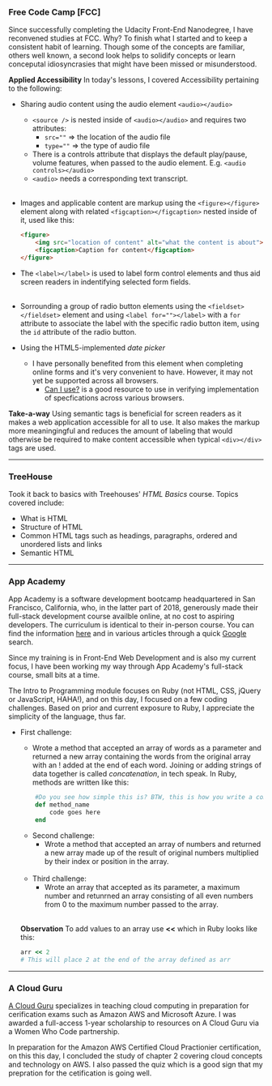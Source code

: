 ### Free Code Camp [FCC]
Since successfully completing the Udacity Front-End Nanodegree, I have reconvened studies at FCC. Why? To finish what I started and to keep a consistent habit of learning. Though some of the concepts are familiar, others well known, a second look helps to solidify concepts or learn conceputal idiosyncrasies that might have been missed or misunderstood.

**Applied Accessibility**
In today's lessons, I covered Accessibility pertaining to the following:
* Sharing audio content using the audio element ``<audio></audio>``
  * `<source />` is nested inside of `<audio></audio>` and requires two attributes:
    * `src=""` => the location of the audio file
    * `type=""` => the type of audio file 
  * There is a controls attribute that displays the default play/pause, volume features, when passed to the audio element. E.g. ``<audio controls></audio>``
  * ``<audio>`` needs a corresponding text transcript.  
    <br>

* Images and applicable content are markup using the ``<figure></figure>`` element along with related ``<figcaption></figcaption>`` nested inside of it, used like this:
    ```html
    <figure>
        <img src="location of content" alt="what the content is about">
        <figcaption>Caption for content</figcaption>
    </figure>
    ```

* The ``<label></label>`` is used to label form control elements and thus aid screen readers in indentifying selected form fields.   
    <br>

* Sorrounding a group of radio button elements using the ``<fieldset></fieldset>`` element and using ``<label for=""></label>`` with a `for` attribute to associate the label with the specific radio button item, using the `id` attribute of the radio button.
    <br>

* Using the HTML5-implemented _date picker_
    * I have personally benefited from this element when completing online forms and it's very convenient to have. However, it may not yet be supported across all browsers. 
        * [Can I use?](https://caniuse.com/#search=date%20picker) is a good resource to use in verifying implementation of specfications across various browsers.


**Take-a-way**
Using semantic tags is beneficial for screen readers as it makes a web application accessible for all to use. It also makes the markup more meaningingful and reduces the amount of labeling that would otherwise be required to make content accessible when typical ``<div></div>`` tags are used. 
<hr>

### TreeHouse
Took it back to basics with Treehouses' _HTML Basics_ course. Topics covered include:
* What is HTML
* Structure of HTML
* Common HTML tags such as headings, paragraphs, ordered and unordered lists and links
* Semantic HTML
<hr>

### App Academy
App Academy is a software development bootcamp headquartered in San Francisco, California, who, in the latter part of 2018, generously made their full-stack development course availble online, at no cost to aspiring developers. The curriculum is identical to their in-person course. You can find the information [here](https://open.appacademy.io/) and in various articles through a quick [Google](https://www.google.com/) search.

Since my training is in Front-End Web Development and is also my current focus, I have been working my way through App Academy's full-stack course, small bits at a time.

The Intro to Programming module focuses on Ruby (not HTML, CSS, jQuery or JavaScript, HAHA!), and on this day, I focused on a few coding challenges.  Based on prior and current exposure to Ruby, I appreciate the simplicity of the language, thus far.
* First challenge:
    *  Wrote a method that accepted an array of words as a parameter and returned a new array containing the words from the original array with an ! added at the end of each word. Joining or adding strings of data together is called _concatenation_, in tech speak. In Ruby, methods are written like this:
    ```Ruby
        #Do you see how simple this is? BTW, this is how you write a comment in Ruby which is ignored when the code is executed
        def method_name
            code goes here
        end
    ``` 
    * Second challenge:
        * Wrote a method that accepted an array of numbers and returned a new array made up of the result of original numbers multiplied by their index or position in the array.
    <br>

    * Third challenge:
        * Wrote an array that accepted as its parameter, a maximum number and retunrned an array consisting of all even numbers from 0 to the maximum number passed to the array.
    <br>

    **Observation**
    To add values to an array use **<<** which in Ruby looks like this:
    ```Ruby
    arr << 2 
    # This will place 2 at the end of the array defined as arr
    ```
<hr>

### A Cloud Guru
[A Cloud Guru](https://acloud.guru/) specializes in teaching cloud computing in preparation for cerification exams such as Amazon AWS and Microsoft Azure. I was awarded a full-access 1-year scholarship to resources on A Cloud Guru via a Women Who Code partnership.
    
In preparation for the Amazon AWS Certified Cloud Practionier certification, on this this day, I concluded the study of chapter 2 covering cloud concepts and technology on AWS. I also passed the quiz which is a good sign that my prepration for the cetification is going well.